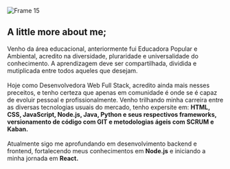 ![Frame 15](https://user-images.githubusercontent.com/101408372/161103824-d240948b-14a5-4d4d-912d-165196e72621.png)
<br>
## A little more about me;
Venho da área educacional, anteriormente fui Educadora Popular e Ambiental, acredito na diversidade, pluraridade e universalidade do conhecimento. A aprendizagem deve ser compartilhada, dividida e mutiplicada entre todos aqueles que desejam. <br><br>
Hoje como Desenvolvedora Web Full Stack, acredito ainda mais nesses preceitos, e tenho certeza que apenas em comunidade é onde se é capaz de evoluir pessoal e profissionalmente. 
Venho trilhando minha carreira entre as diversas tecnologias usuais do mercado, tenho expersite em: **HTML, CSS, JavaScript, Node.js, Java, Python e seus respectivos frameworks, versionamento de código com GIT e metodologias ágeis com SCRUM e Kaban.** <br><br>
Atualmente sigo me aprofundando em desenvolvimento backend e frontend, fortalecendo meus conhecimentos em **Node.js** e iniciando a minha jornada em **React.**
